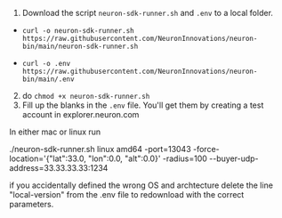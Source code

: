 1. Download the script `neuron-sdk-runner.sh` and `.env` to a local folder.

- `curl -o neuron-sdk-runner.sh https://raw.githubusercontent.com/NeuronInnovations/neuron-bin/main/neuron-sdk-runner.sh`

- `curl -o .env https://raw.githubusercontent.com/NeuronInnovations/neuron-bin/main/.env`


2. do `chmod +x neuron-sdk-runner.sh` 
3. Fill up the blanks in the `.env` file. You'll get them by creating a test account in explorer.neuron.com


In either mac or linux run

./neuron-sdk-runner.sh linux amd64 -port=13043  -force-location='{"lat":33.0, "lon":0.0, "alt":0.0}' -radius=100 --buyer-udp-address=33.33.33.33:1234



if you accidentally defined the wrong OS and archtecture delete the line "local-version" from the .env file to redownload with the correct parameters. 